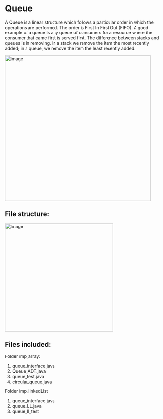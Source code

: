 # Queue
A Queue is a linear structure which follows a particular order in which the operations are performed. The order is First In First Out (FIFO). A good example of a queue is any queue of consumers for a resource where the consumer that came first is served first. The difference between stacks and queues is in removing. In a stack we remove the item the most recently added; in a queue, we remove the item the least recently added.

<img width="474" alt="image" src="https://user-images.githubusercontent.com/68846562/146638925-30b00ac2-983e-4dfb-bb6c-2d3bd45f1d0d.png">

## File structure:
<img width="352" alt="image" src="https://user-images.githubusercontent.com/68846562/146638936-1a97031d-ff1c-41a5-8e32-64fc8d764462.png">


## Files included:
Folder imp_array:
  1. queue_interface.java
  2. Queue_ADT.java
  3. queue_test.java
  4. circular_queue.java
 
Folder imp_linkedList
  1. queue_interface.java
  2. queue_LL.java
  3. queue_ll_test
